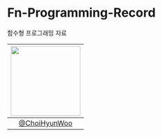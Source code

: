 # Fn-Programming-Record
함수형 프로그래밍 자료

|   <img width="160px" src="https://user-images.githubusercontent.com/116826162/236803962-73ff1ba3-63cf-46c7-93f9-22282f6f0746.jpeg" />  |
| :------------------------------------------------------------------------------: |
|   [@ChoiHyunWoo](https://github.com/chhw130)   |   
